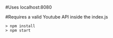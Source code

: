 #Uses localhost:8080

#Requires a valid Youtube API inside the index.js

```
> npm install
> npm start
```
